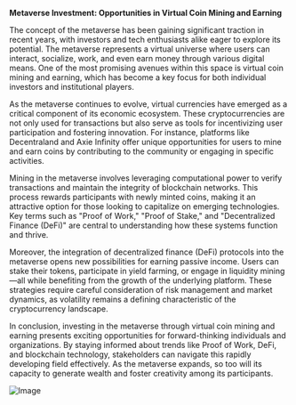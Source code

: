 **Metaverse Investment: Opportunities in Virtual Coin Mining and Earning**

The concept of the metaverse has been gaining significant traction in recent years, with investors and tech enthusiasts alike eager to explore its potential. The metaverse represents a virtual universe where users can interact, socialize, work, and even earn money through various digital means. One of the most promising avenues within this space is virtual coin mining and earning, which has become a key focus for both individual investors and institutional players.

As the metaverse continues to evolve, virtual currencies have emerged as a critical component of its economic ecosystem. These cryptocurrencies are not only used for transactions but also serve as tools for incentivizing user participation and fostering innovation. For instance, platforms like Decentraland and Axie Infinity offer unique opportunities for users to mine and earn coins by contributing to the community or engaging in specific activities.

Mining in the metaverse involves leveraging computational power to verify transactions and maintain the integrity of blockchain networks. This process rewards participants with newly minted coins, making it an attractive option for those looking to capitalize on emerging technologies. Key terms such as "Proof of Work," "Proof of Stake," and "Decentralized Finance (DeFi)" are central to understanding how these systems function and thrive.

Moreover, the integration of decentralized finance (DeFi) protocols into the metaverse opens new possibilities for earning passive income. Users can stake their tokens, participate in yield farming, or engage in liquidity mining—all while benefiting from the growth of the underlying platform. These strategies require careful consideration of risk management and market dynamics, as volatility remains a defining characteristic of the cryptocurrency landscape.

In conclusion, investing in the metaverse through virtual coin mining and earning presents exciting opportunities for forward-thinking individuals and organizations. By staying informed about trends like Proof of Work, DeFi, and blockchain technology, stakeholders can navigate this rapidly developing field effectively. As the metaverse expands, so too will its capacity to generate wealth and foster creativity among its participants.

![Image](https://github.com/user-attachments/assets/31692037-0104-4703-abd1-696b6a7dd41b)